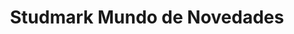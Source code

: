 ---
title: "Studmark Mundo de Novedades"
url: /turrialba/studmark-mundo-de-novedades/
shop: Allgemein
---